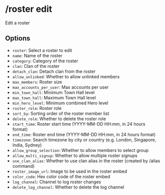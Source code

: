 # /roster edit

Edit a roster

## Options

- `roster`: Select a roster to edit
- `name`: Name of the roster
- `category`: Category of the roster
- `clan`: Clan of the roster
- `detach_clan`: Detach clan from the roster
- `allow_unlinked`: Whether to allow unlinked members
- `max_members`: Roster size
- `max_accounts_per_user`: Max accounts per user
- `min_town_hall`: Minimum Town Hall level
- `max_town_hall`: Maximum Town Hall level
- `min_hero_level`: Minimum combined Hero level
- `roster_role`: Roster role
- `sort_by`: Sorting order of the roster member list
- `delete_role`: Whether to delete the roster role
- `start_time`: Roster start time (YYYY-MM-DD HH:mm, in 24 hours format)
- `end_time`: Roster end time (YYYY-MM-DD HH:mm, in 24 hours format)
- `timezone`: Search timezone by city or country (e.g. London, Singapore, India, Sydney)
- `allow_group_selection`: Whether to allow members to select group
- `allow_multi_signup`: Whether to allow multiple roster signups
- `use_clan_alias`: Whether to use clan alias in the roster (created by /alias command)
- `roster_image_url`: Image to be used in the roster embed
- `color_code`: Hex color code of the roster embed
- `log_channel`: Channel to log roster changes
- `delete_log_channel`: Whether to delete the log channel

